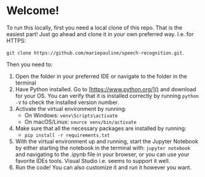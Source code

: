 # Welcome!

To run this locally, first you need a local clone of this repo. That is the easiest part! Just go ahead and clone it in your own preferred way. I.e. for HTTPS:

`git clone https://github.com/mariepauline/speech-recognition.git`.

Then you need to:

1. Open the folder in your preferred IDE or navigate to the folder in the terminal
2. Have Python installed. Go to [https://www.python.org/]() and download for your OS. You can verify that it is installed correctly by running `python -V` to check the installed version number.
3. Activate the virtual environment by running:
   - On Windows: `venv\Scripts\activate`
   - On macOS/Linux: `source venv/bin/activate`
4. Make sure that all the necessary packages are installed by running:
   - `pip install -r requirements.txt`
5. With the virtual environment up and running, start the Jupyter Notebook by either starting the notebook in the terminal with: `jupyter notebook` and navigating to the .ipynb file in your browser, or you can use your favorite IDEs tools. Visual Studio i.e. seems to support it well.
6. Run the code! You can also customize it and run it however you want.
